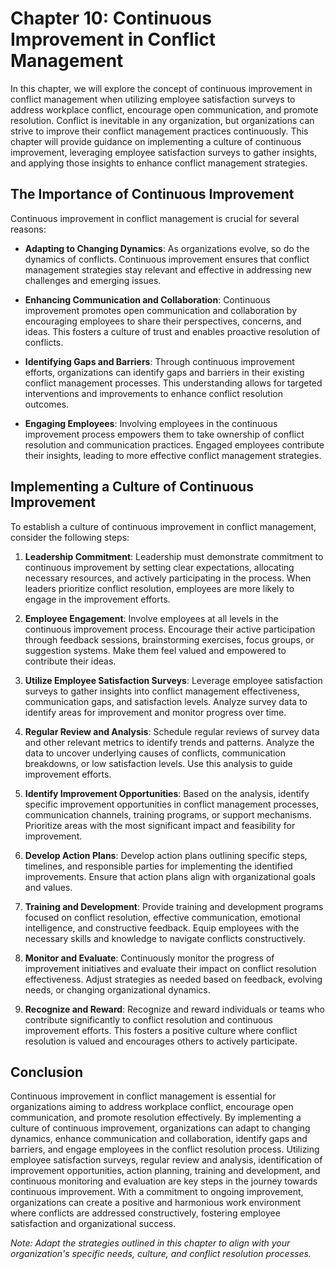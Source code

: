 Chapter 10: Continuous Improvement in Conflict Management
=========================================================

In this chapter, we will explore the concept of continuous improvement in conflict management when utilizing employee satisfaction surveys to address workplace conflict, encourage open communication, and promote resolution. Conflict is inevitable in any organization, but organizations can strive to improve their conflict management practices continuously. This chapter will provide guidance on implementing a culture of continuous improvement, leveraging employee satisfaction surveys to gather insights, and applying those insights to enhance conflict management strategies.

The Importance of Continuous Improvement
----------------------------------------

Continuous improvement in conflict management is crucial for several reasons:

* **Adapting to Changing Dynamics**: As organizations evolve, so do the dynamics of conflicts. Continuous improvement ensures that conflict management strategies stay relevant and effective in addressing new challenges and emerging issues.

* **Enhancing Communication and Collaboration**: Continuous improvement promotes open communication and collaboration by encouraging employees to share their perspectives, concerns, and ideas. This fosters a culture of trust and enables proactive resolution of conflicts.

* **Identifying Gaps and Barriers**: Through continuous improvement efforts, organizations can identify gaps and barriers in their existing conflict management processes. This understanding allows for targeted interventions and improvements to enhance conflict resolution outcomes.

* **Engaging Employees**: Involving employees in the continuous improvement process empowers them to take ownership of conflict resolution and communication practices. Engaged employees contribute their insights, leading to more effective conflict management strategies.

Implementing a Culture of Continuous Improvement
------------------------------------------------

To establish a culture of continuous improvement in conflict management, consider the following steps:

1. **Leadership Commitment**: Leadership must demonstrate commitment to continuous improvement by setting clear expectations, allocating necessary resources, and actively participating in the process. When leaders prioritize conflict resolution, employees are more likely to engage in the improvement efforts.

2. **Employee Engagement**: Involve employees at all levels in the continuous improvement process. Encourage their active participation through feedback sessions, brainstorming exercises, focus groups, or suggestion systems. Make them feel valued and empowered to contribute their ideas.

3. **Utilize Employee Satisfaction Surveys**: Leverage employee satisfaction surveys to gather insights into conflict management effectiveness, communication gaps, and satisfaction levels. Analyze survey data to identify areas for improvement and monitor progress over time.

4. **Regular Review and Analysis**: Schedule regular reviews of survey data and other relevant metrics to identify trends and patterns. Analyze the data to uncover underlying causes of conflicts, communication breakdowns, or low satisfaction levels. Use this analysis to guide improvement efforts.

5. **Identify Improvement Opportunities**: Based on the analysis, identify specific improvement opportunities in conflict management processes, communication channels, training programs, or support mechanisms. Prioritize areas with the most significant impact and feasibility for improvement.

6. **Develop Action Plans**: Develop action plans outlining specific steps, timelines, and responsible parties for implementing the identified improvements. Ensure that action plans align with organizational goals and values.

7. **Training and Development**: Provide training and development programs focused on conflict resolution, effective communication, emotional intelligence, and constructive feedback. Equip employees with the necessary skills and knowledge to navigate conflicts constructively.

8. **Monitor and Evaluate**: Continuously monitor the progress of improvement initiatives and evaluate their impact on conflict resolution effectiveness. Adjust strategies as needed based on feedback, evolving needs, or changing organizational dynamics.

9. **Recognize and Reward**: Recognize and reward individuals or teams who contribute significantly to conflict resolution and continuous improvement efforts. This fosters a positive culture where conflict resolution is valued and encourages others to actively participate.

Conclusion
----------

Continuous improvement in conflict management is essential for organizations aiming to address workplace conflict, encourage open communication, and promote resolution effectively. By implementing a culture of continuous improvement, organizations can adapt to changing dynamics, enhance communication and collaboration, identify gaps and barriers, and engage employees in the conflict resolution process. Utilizing employee satisfaction surveys, regular review and analysis, identification of improvement opportunities, action planning, training and development, and continuous monitoring and evaluation are key steps in the journey towards continuous improvement. With a commitment to ongoing improvement, organizations can create a positive and harmonious work environment where conflicts are addressed constructively, fostering employee satisfaction and organizational success.

*Note: Adapt the strategies outlined in this chapter to align with your organization's specific needs, culture, and conflict resolution processes.*
